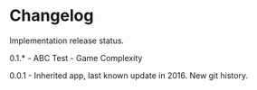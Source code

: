 # Changelog

Implementation release status.

0.1.* - ABC Test - Game Complexity 

0.0.1 - Inherited app, last known update in 2016. New git history. 
